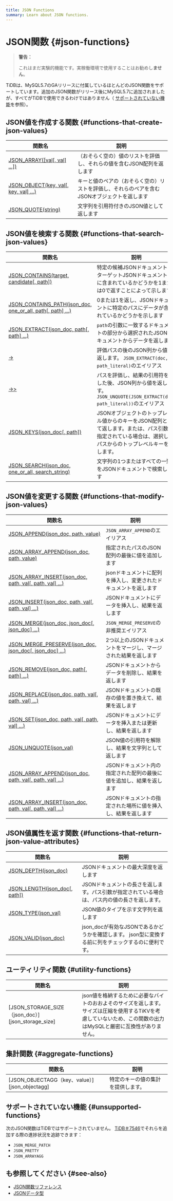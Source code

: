 ```yaml
---
title: JSON Functions
summary: Learn about JSON functions.
---
```


# JSON関数 {#json-functions}

> **警告：**
>
> これはまだ実験的機能です。実稼働環境で使用することはお勧めし**ません**。

TiDBは、MySQL5.7のGAリリースに付属しているほとんどのJSON関数をサポートしています。追加のJSON関数がリリース後にMySQL5.7に追加されましたが、すべてがTiDBで使用できるわけではありません（ [サポートされていない機能](#unsupported-functions)を参照）。

## JSON値を作成する関数 {#functions-that-create-json-values}

| 関数名                                                     | 説明                                               |
| ------------------------------------------------------- | ------------------------------------------------ |
| [JSON\_ARRAY(\[val\[, val\] ...\])][json_array]         | （おそらく空の）値のリストを評価し、それらの値を含むJSON配列を返します            |
| [JSON\_OBJECT(key, val\[, key, val\] ...)][json_object] | キーと値のペアの（おそらく空の）リストを評価し、それらのペアを含むJSONオブジェクトを返します |
| [JSON\_QUOTE(string)][json_quote]                       | 文字列を引用符付きのJSON値として返します                           |

## JSON値を検索する関数 {#functions-that-search-json-values}

| 関数名                                                                                     | 説明                                                                                      |
| --------------------------------------------------------------------------------------- | --------------------------------------------------------------------------------------- |
| [JSON\_CONTAINS(target, candidate\[, path\])][json_contains]                            | 特定の候補JSONドキュメントがターゲットJSONドキュメント内に含まれているかどうかを1または0で返すことによって示します                          |
| [JSON\_CONTAINS\_PATH(json\_doc, one\_or\_all, path\[, path\] ...)][json_contains_path] | 0または1を返し、JSONドキュメントに特定のパスにデータが含まれているかどうかを示します                                           |
| [JSON\_EXTRACT(json\_doc, path\[, path\] ...)][json_extract]                            | `path`の引数に一致するドキュメントの部分から選択されたJSONドキュメントからデータを返します                                      |
| [->][json_short_extract]                                                                | 評価パスの後のJSON列から値を返します。 `JSON_EXTRACT(doc, path_literal)`のエイリアス                           |
| [->>][json_short_extract_unquote]                                                       | パスを評価し、結果の引用符を外した後、JSON列から値を返します。 `JSON_UNQUOTE(JSON_EXTRACT(doc, path_literal))`のエイリアス |
| [JSON\_KEYS(json\_doc\[, path\])][json_keys]                                            | JSONオブジェクトのトップレベル値からのキーをJSON配列として返します。または、パス引数が指定されている場合は、選択したパスからのトップレベルキーを返します。       |
| [JSON\_SEARCH(json\_doc, one\_or\_all, search\_string)][json_search]                    | 文字列の1つまたはすべての一致をJSONドキュメントで検索します                                                        |

## JSON値を変更する関数 {#functions-that-modify-json-values}

| 関数名                                                                                   | 説明                                   |
| ------------------------------------------------------------------------------------- | ------------------------------------ |
| [JSON\_APPEND(json\_doc, path, value)][json_append]                                   | `JSON_ARRAY_APPEND`のエイリアス            |
| [JSON\_ARRAY\_APPEND(json\_doc, path, value)][json_array_append]                      | 指定されたパスのJSON配列の最後に値を追加します            |
| [JSON\_ARRAY\_INSERT(json\_doc, path, val\[, path, val\] ...)][json_array_insert]     | jsonドキュメントに配列を挿入し、変更されたドキュメントを返します   |
| [JSON\_INSERT(json\_doc, path, val\[, path, val\] ...)][json_insert]                  | JSONドキュメントにデータを挿入し、結果を返します           |
| [JSON\_MERGE(json\_doc, json\_doc\[, json\_doc\] ...)][json_merge]                    | `JSON_MERGE_PRESERVE`の非推奨エイリアス       |
| [JSON\_MERGE\_PRESERVE(json\_doc, json\_doc\[, json\_doc\] ...)][json_merge_preserve] | 2つ以上のJSONドキュメントをマージし、マージされた結果を返します   |
| [JSON\_REMOVE(json\_doc, path\[, path\] ...)][json_remove]                            | JSONドキュメントからデータを削除し、結果を返します          |
| [JSON\_REPLACE(json\_doc, path, val\[, path, val\] ...)][json_replace]                | JSONドキュメントの既存の値を置き換えて、結果を返します        |
| [JSON\_SET(json\_doc, path, val\[, path, val\] ...)][json_set]                        | JSONドキュメントにデータを挿入または更新し、結果を返します      |
| [JSON\_UNQUOTE(json\_val)][json_unquote]                                              | JSON値の引用符を解除し、結果を文字列として返します          |
| [JSON\_ARRAY\_APPEND(json\_doc, path, val\[, path, val\] ...)][json_array_append]     | JSONドキュメント内の指定された配列の最後に値を追加し、結果を返します |
| [JSON\_ARRAY\_INSERT(json\_doc, path, val\[, path, val\] ...)][json_array_insert]     | JSONドキュメントの指定された場所に値を挿入し、結果を返します     |

## JSON値属性を返す関数 {#functions-that-return-json-value-attributes}

| 関数名                                              | 説明                                                         |
| ------------------------------------------------ | ---------------------------------------------------------- |
| [JSON\_DEPTH(json\_doc)][json_depth]             | JSONドキュメントの最大深度を返します                                       |
| [JSON\_LENGTH(json\_doc\[, path\])][json_length] | JSONドキュメントの長さを返します。パス引数が指定されている場合は、パス内の値の長さを返します。          |
| [JSON\_TYPE(json\_val)][json_type]               | JSON値のタイプを示す文字列を返します                                       |
| [JSON\_VALID(json\_doc)][json_valid]             | json_docが有効なJSONであるかどうかを確認します。 json型に変換する前に列をチェックするのに便利です。 |

## ユーティリティ関数 {#utility-functions}

| 関数名                                               | 説明                                                                                      |
| ------------------------------------------------- | --------------------------------------------------------------------------------------- |
| [JSON_STORAGE_SIZE（json_doc）] [json_storage_size] | json値を格納するために必要なバイトのおおよそのサイズを返します。サイズは圧縮を使用するTiKVを考慮していないため、この関数の出力はMySQLと厳密に互換性がありません。 |

## 集計関数 {#aggregate-functions}

| 関数名                                          | 説明                |
| -------------------------------------------- | ----------------- |
| [JSON_OBJECTAGG（key、value）] [json_objectagg] | 特定のキーの値の集計を提供します。 |

## サポートされていない機能 {#unsupported-functions}

次のJSON関数はTiDBではサポートされていません。 [TiDB＃7546](https://github.com/pingcap/tidb/issues/7546)でそれらを追加する際の進捗状況を追跡できます：

-   `JSON_MERGE_PATCH`
-   `JSON_PRETTY`
-   `JSON_ARRAYAGG`

## も参照してください {#see-also}

-   [JSON関数リファレンス](https://dev.mysql.com/doc/refman/5.7/en/json-function-reference.html)
-   [JSONデータ型](/data-type-json.md)

[json_extract]: https://dev.mysql.com/doc/refman/5.7/en/json-search-functions.html#function_json-extract

[json_short_extract]: https://dev.mysql.com/doc/refman/5.7/en/json-search-functions.html#operator_json-column-path

[json_short_extract_unquote]: https://dev.mysql.com/doc/refman/5.7/en/json-search-functions.html#operator_json-inline-path

[json_unquote]: https://dev.mysql.com/doc/refman/5.7/en/json-modification-functions.html#function_json-unquote

[json_type]: https://dev.mysql.com/doc/refman/5.7/en/json-attribute-functions.html#function_json-type

[json_set]: https://dev.mysql.com/doc/refman/5.7/en/json-modification-functions.html#function_json-set

[json_insert]: https://dev.mysql.com/doc/refman/5.7/en/json-modification-functions.html#function_json-insert

[json_replace]: https://dev.mysql.com/doc/refman/5.7/en/json-modification-functions.html#function_json-replace

[json_remove]: https://dev.mysql.com/doc/refman/5.7/en/json-modification-functions.html#function_json-remove

[json_merge]: https://dev.mysql.com/doc/refman/5.7/en/json-modification-functions.html#function_json-merge

[json_merge_preserve]: https://dev.mysql.com/doc/refman/5.7/en/json-modification-functions.html#function_json-merge-preserve

[json_object]: https://dev.mysql.com/doc/refman/5.7/en/json-creation-functions.html#function_json-object

[json_array]: https://dev.mysql.com/doc/refman/5.7/en/json-creation-functions.html#function_json-array

[json_keys]: https://dev.mysql.com/doc/refman/5.7/en/json-search-functions.html#function_json-keys

[json_length]: https://dev.mysql.com/doc/refman/5.7/en/json-attribute-functions.html#function_json-length

[json_valid]: https://dev.mysql.com/doc/refman/5.7/en/json-attribute-functions.html#function_json-valid

[json_quote]: https://dev.mysql.com/doc/refman/5.7/en/json-creation-functions.html#function_json-quote

[json_contains]: https://dev.mysql.com/doc/refman/5.7/en/json-search-functions.html#function_json-contains

[json_contains_path]: https://dev.mysql.com/doc/refman/5.7/en/json-search-functions.html#function_json-contains-path

[json_arrayagg]: https://dev.mysql.com/doc/refman/5.7/en/aggregate-functions.html#function_json-arrayagg

[json_depth]: https://dev.mysql.com/doc/refman/5.7/en/json-attribute-functions.html#function_json-depth

[json_search]: https://dev.mysql.com/doc/refman/5.7/en/json-search-functions.html#function_json-search

[json_append]: https://dev.mysql.com/doc/refman/5.7/en/json-modification-functions.html#function_json-append

[json_array_append]: https://dev.mysql.com/doc/refman/5.7/en/json-modification-functions.html#function_json-array-append

[json_array_insert]: https://dev.mysql.com/doc/refman/5.7/en/json-modification-functions.html#function_json-array-insert
